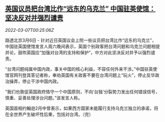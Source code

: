 <!--1646613063000-->
[英国议员把台湾比作“远东的乌克兰” 中国驻英使馆：坚决反对并强烈谴责](https://cn.reuters.com/article/britain-lawmakers-taiwan-china-responses-idCNKBS2L400R)
------

<div><i>2022-03-07T00:25:06Z</i></div><p>路透北京3月6日 - 针对近日英国议会上院一些议员把台湾比作“远东的乌克兰”，中国驻英国使馆发言人周六晚间表示，英国个别政客把台湾问题和乌克兰问题相提并论，鼓吹英国应“加强对台湾的支持和保护”，中方对此坚决反对并予以强烈谴责。</p><p>“台湾问题纯属中国内政，事关中国的核心利益，不容任何外来干涉。”中国驻英使馆官网刊登其答记者称，奉劝英国有关政客不要在台湾问题上“玩火”，停止反华政治操弄，停止干涉中国内政。</p><p>“我们也敦促英国政府恪守一个中国原则，不向‘台独’分裂势力发出任何错误信号，慎重、妥善处理涉台问题。”该发言人称。</p><p>英国首相约翰逊2月中曾表示，如果西方国家未能履行支持乌克兰独立的承诺，将在全世界产生破坏性后果，包括对台湾。（完）</p>
